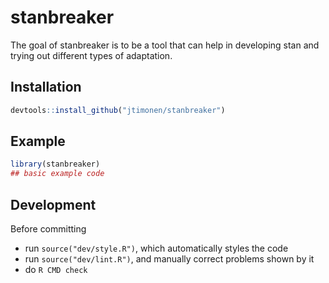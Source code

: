 
# stanbreaker

<!-- badges: start -->
<!-- badges: end -->

The goal of stanbreaker is to be a tool that can help in developing stan and
trying out different types of adaptation.

## Installation

``` r
devtools::install_github("jtimonen/stanbreaker")
```

## Example

``` r
library(stanbreaker)
## basic example code
```


## Development

Before committing
* run `source("dev/style.R")`, which automatically styles the code
* run `source("dev/lint.R")`, and manually correct problems shown by it
* do `R CMD check`
